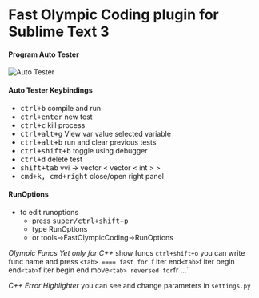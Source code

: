Fast Olympic Coding plugin for Sublime Text 3
================
#### Program Auto Tester
 ![Auto Tester](https://github.com/Jatana/FastOlympicCoding/blob/master/ScreenShots/AutoTester.png)

#### Auto Tester Keybindings
 * <kbd>ctrl+b</kbd> compile and run
 * <kbd>ctrl+enter</kbd> new test
 * <kbd>ctrl+c</kbd> kill process
 * <kbd>ctrl+alt+g</kbd> View var value selected variable
 * <kbd>ctrl+alt+b</kbd> run and clear previous tests
 * <kbd>ctrl+shift+b</kbd> toggle using debugger
 * <kbd>ctrl+d</kbd> delete test
 * <kbd>shift+tab</kbd> vvi -> vector < vector < int > >
 * <kbd>cmd+k, cmd+right</kbd> close/open right panel

#### RunOptions
 * to edit runoptions
   * press <kbd>super/ctrl+shift+p</kbd>
   * type RunOptions
   * or tools->FastOlympicCoding->RunOptions


*Olympic Funcs*
  *Yet only for C++*
	show funcs
	  `ctrl+shift+o`
	you can write func name
	  and press `<tab>
	====
	fast for
	  `f iter end` <tab>
	  `f iter begin end` <tab>
	  `f iter begin end move` <tab>
	reversed for
	  `fr ...` <tab>


*C++ Error Highlighter*
	you can see and change parameters in 
		`settings.py`
